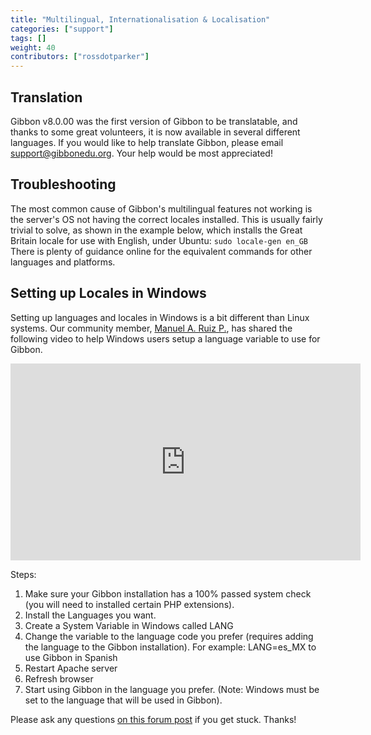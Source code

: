 ```yaml
---
title: "Multilingual, Internationalisation & Localisation"
categories: ["support"]
tags: []
weight: 40
contributors: ["rossdotparker"]
---
```


## Translation

Gibbon v8.0.00 was the first version of Gibbon to be translatable, and thanks to some great volunteers, it is now available in several different languages. If you would like to help translate Gibbon, please email [support@gibbonedu.org](mailto:support@gibbonedu.org). Your help would be most appreciated!

## Troubleshooting

The most common cause of Gibbon's multilingual features not working is the server's OS not having the correct locales installed. This is usually fairly trivial to solve, as shown in the example below, which installs the Great Britain locale for use with English, under Ubuntu: `sudo locale-gen en_GB` There is plenty of guidance online for the equivalent commands for other languages and platforms.

## Setting up Locales in Windows

Setting up languages and locales in Windows is a bit different than Linux systems. Our community member,  [Manuel A. Ruiz P.](https://ask.gibbonedu.org/profile/manuelruizp84), has shared the following video to help Windows users setup a language variable to use for Gibbon.

<iframe width="560" height="315" src="https://www.youtube.com/embed/_pBnPa9basg" title="YouTube video player" frameborder="0" allow="accelerometer; autoplay; clipboard-write; encrypted-media; gyroscope; picture-in-picture" allowfullscreen></iframe>

Steps:

1. Make sure your Gibbon installation has a 100% passed system check (you will need to installed certain PHP extensions).
2. Install the Languages you want.
3. Create a System Variable in Windows called LANG
4. Change the variable to the language code you prefer (requires adding the language to the Gibbon installation). For example: LANG=es_MX to use Gibbon in Spanish
5. Restart Apache server
6. Refresh browser
7. Start using Gibbon in the language you prefer. (Note: Windows must be set to the language that will be used in Gibbon).

Please ask any questions [on this forum post](https://ask.gibbonedu.org/discussion/3543/translate-gibbon-into-another-language-in-a-windows-environment) if you get stuck. Thanks!
